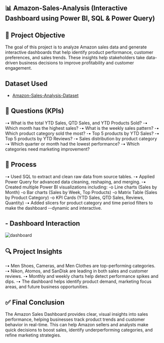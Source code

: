 ## 📊 Amazon-Sales-Analysis (Interactive Dashboard using Power BI, SQL & Power Query)
## 🧠 Project Objective
The goal of this project is to analyze Amazon sales data and generate interactive dashboards that help identify product performance, customer preferences, and sales trends. These insights help stakeholders take data-driven business decisions to improve profitability and customer engagement.
## Dataset Used
- <a href= "https://github.com/AyaanKhan1711/Data-Analysis-Dashboard/blob/main/Amazon_Combined_Data.xlsx">Amazon-Sales-Analysis-Dataset</a>

## 📌 Questions (KPIs)
-•	What is the total YTD Sales, QTD Sales, and YTD Products Sold?
-•	Which month has the highest sales?
-•	What is the weekly sales pattern?
-•	Which product category sold the most?
-•	Top 5 products by YTD Sales?
-•	Top 5 products by YTD Reviews?
-•	Sales distribution by product category
-•	Which quarter or month had the lowest performance?
-•	Which categories need marketing improvement?

## 🔧 Process
-•	Used SQL to extract and clean raw data from source tables.
-•	Applied Power Query for advanced data cleaning, reshaping, and merging.
-•	Created multiple Power BI visualizations including:
-o	Line charts (Sales by Month)
-o	Bar charts (Sales by Week, Top Products)
-o	Matrix Table (Sales by Product Category)
-o	KPI Cards (YTD Sales, QTD Sales, Reviews, Quantity)
-•	Added slicers for product category and time period filters to make the dashboard --dynamic and interactive.


## - Dashboard Interaction
![dashboard](https://github.com/user-attachments/assets/9a08cc33-33f7-4718-9009-14e2682b8018)


## 🔍 Project Insights
-•	Men Shoes, Cameras, and Men Clothes are top-performing categories.
-•	Nikon, Atomos, and SanDisk are leading in both sales and customer reviews.
-•	Monthly and weekly charts help detect performance spikes and dips.
-•	The dashboard helps identify product demand, marketing focus areas, and future business opportunities.

## ✅ Final Conclusion
The Amazon Sales Dashboard provides clear, visual insights into sales performance, helping businesses track product trends and customer behavior in real-time. This can help Amazon sellers and analysts make quick decisions to boost sales, identify underperforming categories, and refine marketing strategies.
